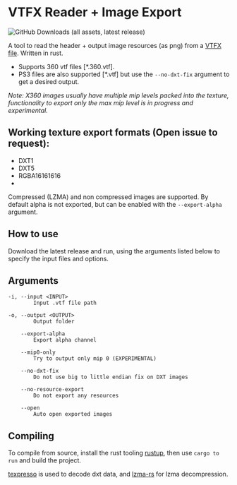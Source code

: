 # VTFX Reader + Image Export
![GitHub Downloads (all assets, latest release)](https://img.shields.io/github/downloads/rob5300/vtfx_reader/latest/total?label=Download%20Latest)

A tool to read the header + output image resources (as png) from a [VTFX file](https://developer.valvesoftware.com/wiki/VTFX_file_format). Written in rust.

- Supports 360 vtf files [\*.360.vtf]. 
- PS3 files are also supported [\*.vtf] but use the ``--no-dxt-fix`` argument to get a desired output.

*Note: X360 images usually have multiple mip levels packed into the texture, functionality to export only the max mip level is in progress and experimental.*

## Working texture export formats (Open issue to request):
- DXT1
- DXT5
- RGBA16161616
- 
Compressed (LZMA) and non compressed images are supported. By default alpha is not exported, but can be enabled with the ``--export-alpha`` argument.

## How to use
Download the latest release and run, using the arguments listed below to specify the input files and options.

## Arguments
    -i, --input <INPUT>
            Input .vtf file path

    -o, --output <OUTPUT>
            Output folder

        --export-alpha
            Export alpha channel

        --mip0-only
            Try to output only mip 0 (EXPERIMENTAL)

        --no-dxt-fix
            Do not use big to little endian fix on DXT images

        --no-resource-export
            Do not export any resources

        --open
            Auto open exported images

## Compiling
To compile from source, install the rust tooling [rustup](https://rustup.rs/), then use ``cargo to run`` and build the project.

[texpresso](https://crates.io/crates/texpresso) is used to decode dxt data, and [lzma-rs](https://crates.io/crates/lzma-rs) for lzma decompression.
